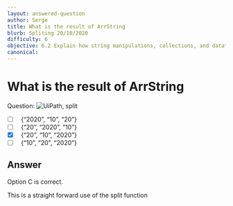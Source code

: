 ```yaml
---
layout: answered-question
author: Serge
title: What is the result of ArrString
blurb: Spliting 20/10/2020
difficulty: 6
objective: 6.2 Explain how string manipulations, collections, and datatables are used for data manipulation
canonical: 
---
```


<h1>What is the result of ArrString</h1>

Question:  <img src="https://github.com/uipath-certification/uipath-certification.github.io/blob/master/assets/Split20Slash20.jpg" class="img-fluid" alt="UiPath, split">

 - [ ] &nbsp;  {“2020”, “10”, “20”}
 - [ ] &nbsp;  {“20”, “2020”, “10”}
 - [X] &nbsp;  {“20”, “10”, “2020”}
 - [ ] &nbsp;  {“10”, “20”, “2020”}

## Answer

Option C is correct.

This is a straight forward use of the split function

